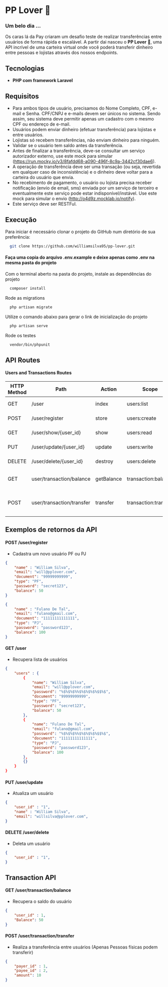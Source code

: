 # PP Lover :green_heart:

### Um belo dia ...
Os caras lá da Pay criaram um desafio teste de realizar transferências entre usuários de forma rápida e escalável. A partir dai nasceu o **PP Lover** :green_heart:, uma API incrível de uma carteira virtual onde você poderá transferir dinheiro entre pessoas e lojistas através dos nossos endpoints.


## Tecnologias

- **PHP com framework Laravel**


## Requisitos

- Para ambos tipos de usuário, precisamos do Nome Completo, CPF, e-mail e Senha. CPF/CNPJ e e-mails devem ser únicos no sistema. Sendo assim, seu sistema deve permitir apenas um cadastro com o mesmo CPF ou endereço de e-mail.
- Usuários podem enviar dinheiro (efetuar transferência) para lojistas e entre usuários.
- Lojistas só recebem transferências, não enviam dinheiro para ninguém.
- Validar se o usuário tem saldo antes da transferência.
- Antes de finalizar a transferência, deve-se consultar um serviço autorizador externo, use este mock para simular (https://run.mocky.io/v3/8fafdd68-a090-496f-8c9a-3442cf30dae6).
- A operação de transferência deve ser uma transação (ou seja, revertida em qualquer caso de inconsistência) e o dinheiro deve voltar para a carteira do usuário que envia.
- No recebimento de pagamento, o usuário ou lojista precisa receber notificação (envio de email, sms) enviada por um serviço de terceiro e eventualmente este serviço pode estar indisponível/instável. Use este mock para simular o envio (http://o4d9z.mocklab.io/notify).
- Este serviço deve ser RESTFul.


## Execução

Para iniciar é necessário clonar o projeto do GitHub num diretório de sua preferência:

```bash
  git clone https://github.com/williamsilva95/pp-lover.git
```

#### Faça uma copia do arquivo .env.example e deixe apenas como .env na mesma pasta do projeto

Com o terminal aberto na pasta do projeto, instale as dependências do projeto 

```bash
  composer install
```

Rode as migrations

```bash
  php artisan migrate
```

Utilize o comando abaixo para gerar o link de inicialização do projeto

```bash
  php artisan serve
```

Rode os testes

```bash
  vendor/bin/phpunit
```


## API Routes


#### Users and Transactions Routes

| HTTP Method	| Path | Action | Scope | Desciption  |
| ----- | ----- | ----- | ---- |------------- |
| GET      | /user | index | users:list | Get all users
| POST     | /user/register | store | users:create | Create an user
| GET      | /user/show/{user_id} | show | users:read |  Fetch an user by id
| PUT      | /user/update/{user_id} | update | users:write | Update an user by id
| DELETE      | /user/delete/{user_id} | destroy | users:delete | Delete an user by id
| GET      | user/transaction/balance | getBalance | transaction:balance | Get balance from user
| POST     | user/transaction/transfer | transfer | transaction:transfer | Transfer values between users


## Exemplos de retornos da API


#### POST /user/register
- Cadastra um novo usuário PF ou PJ
```json
{
    "name" : "William Silva",
    "email": "will@pplover.com",
    "document": "99999999999",
    "type": "PF",
    "password": "secret123",
    "balance": 50
}
```
```json
{
    "name" : "Fulano De Tal",
    "email": "fulano@gmail.com",
    "document": "11111111111111",
    "type": "PJ",
    "password": "password123",
    "balance": 100
}
```

#### GET /user
- Recupera lista de usuários
```json
{
    "users" : {
        {
            "name": "William Silva",
            "email": "will@pplover.com",
            "password": "%$%$%$%%$%$%$%$%$$%$",
            "document": "99999999999",
            "type": "PF",
            "password": "secret123",
            "balance": 50
        },
        {
            "name": "Fulano De Tal",
            "email": "fulano@gmail.com",
            "password": "%$%$%$%%$%$%$%$%$$%$",
            "document": "11111111111111",
            "type": "PJ",
            "password": "password123",
            "balance": 100
        },
        {}
    }
}
```

#### PUT /user/update
- Atualiza um usuário
```json
{
    "user_id" : "1",
    "name" : "William Silva",
    "email": "willsilva@pplover.com",
}
```

#### DELETE /user/delete
- Deleta um usuário
```json
{
    "user_id" : "1",
}
```

## Transaction API 


#### GET /user/transaction/balance
- Recupera o saldo do usuário
```json
{
    "user_id" : 1,
    "Balance": 50
}
```

#### POST /user/transaction/transfer
- Realiza a transferência entre usuários (Apenas Pessoas físicas podem transferir)
```json
{
    "payer_id" : 1,
    "payee_id" : 2,
    "amount": 10
}
```
